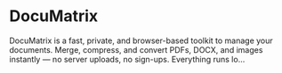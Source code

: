 # DocuMatrix
DocuMatrix is a fast, private, and browser-based toolkit to manage your documents. Merge, compress, and convert PDFs, DOCX, and images instantly — no server uploads, no sign-ups. Everything runs lo…
